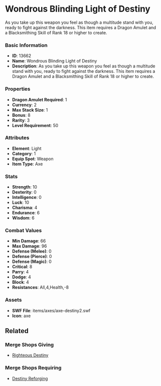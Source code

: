 # Wondrous Blinding Light of Destiny

As you take up this weapon you feel as though a multitude stand with you, ready to fight against the darkness. This item requires a Dragon Amulet and a Blacksmithing Skill of Rank 18 or higher to create.

### Basic Information

- **ID**: 13662
- **Name**: Wondrous Blinding Light of Destiny
- **Description**: As you take up this weapon you feel as though a multitude stand with you, ready to fight against the darkness. This item requires a Dragon Amulet and a Blacksmithing Skill of Rank 18 or higher to create.

### Properties

- **Dragon Amulet Required**: 1
- **Currency**: 2
- **Max Stack Size**: 1
- **Bonus**: 8
- **Rarity**: 3
- **Level Requirement**: 50

### Attributes

- **Element**: Light
- **Category**: 1
- **Equip Spot**: Weapon
- **Item Type**: Axe

### Stats

- **Strength**: 10
- **Dexterity**: 0
- **Intelligence**: 0
- **Luck**: 10
- **Charisma**: 4
- **Endurance**: 6
- **Wisdom**: 6

### Combat Values

- **Min Damage**: 66
- **Max Damage**: 96
- **Defense (Melee)**: 0
- **Defense (Pierce)**: 0
- **Defense (Magic)**: 0
- **Critical**: 8
- **Parry**: 4
- **Dodge**: 4
- **Block**: 4
- **Resistances**: All,4,Health,-8

### Assets

- **SWF File**: items/axes/axe-destiny2.swf
- **Icon**: axe

## Related

### Merge Shops Giving

- [Righteous Destiny](../merge-shops/237-righteous-destiny.md)

### Merge Shops Requiring

- [Destiny Reforging](../merge-shops/277-destiny-reforging.md)

